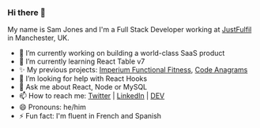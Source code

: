### Hi there 👋

My name is Sam Jones and I'm a Full Stack Developer working at [JustFulfil](https://github.com/justfulfil) in Manchester, UK. 

- 🔭 I’m currently working on building a world-class SaaS product
- 🌱 I’m currently learning React Table v7
- ✨ My previous projects: [Imperium Functional Fitness](https://www.imperiumfunctionalfitness.co.uk), [Code Anagrams](https://code-anagrams.netlify.app)
- 🤔 I’m looking for help with React Hooks
- 💬 Ask me about React, Node or MySQL
- 📫 How to reach me: [Twitter](https://www.twitter.com/samueldjones) | [LinkedIn](https://www.linkedin.com/in/samuel-jones-48513525/) | [DEV](https://dev.to/samueldjones)
- 😄 Pronouns: he/him
- ⚡ Fun fact: I'm fluent in French and Spanish
